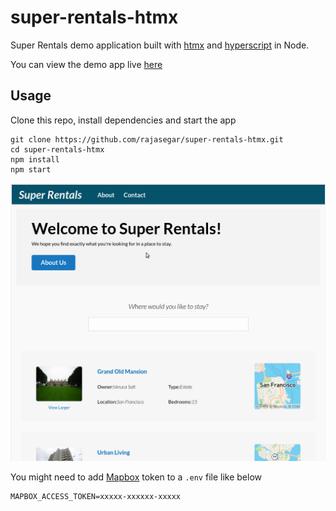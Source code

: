 # super-rentals-htmx

Super Rentals demo application built with [htmx](https://htmx.org) and [hyperscript](https://hyperscript.org) in Node.

You can view the demo app live [here](https://super-rentals-htmx.herokuapp.com)

## Usage
Clone this repo, install dependencies and start the app
```
git clone https://github.com/rajasegar/super-rentals-htmx.git
cd super-rentals-htmx
npm install
npm start
```

![demo gif](demo.gif)

You might need to add [Mapbox]() token to a `.env` file like below
```
MAPBOX_ACCESS_TOKEN=xxxxx-xxxxxx-xxxxx
```


